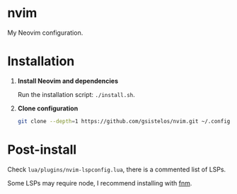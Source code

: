 # nvim

My Neovim configuration.

# Installation

1. **Install Neovim and dependencies**

    Run the installation script: `./install.sh`.

2. **Clone configuration**
    ```sh
    git clone --depth=1 https://github.com/gsistelos/nvim.git ~/.config/nvim
    ```

# Post-install

Check `lua/plugins/nvim-lspconfig.lua`, there is a commented list of LSPs.

Some LSPs may require node, I recommend installing with [fnm](https://github.com/Schniz/fnm).
